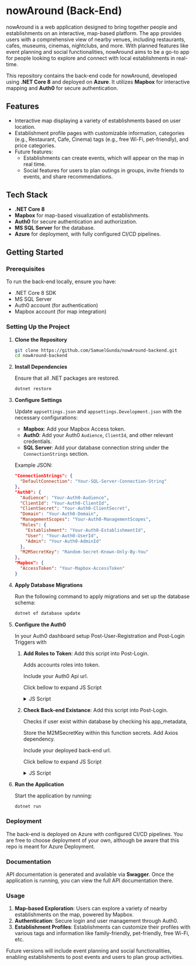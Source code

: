# nowAround (Back-End)

nowAround is a web application designed to bring together people and establishments on an interactive, map-based platform. The app provides users with a comprehensive view of nearby venues, including restaurants, cafes, museums, cinemas, nightclubs, and more. With planned features like event planning and social functionalities, nowAround aims to be a go-to app for people looking to explore and connect with local establishments in real-time.

This repository contains the back-end code for nowAround, developed using **.NET Core 8** and deployed on **Azure**. It utilizes **Mapbox** for interactive mapping and **Auth0** for secure authentication.

## Features

- Interactive map displaying a variety of establishments based on user location.
- Establishment profile pages with customizable information, categories (e.g., Restaurant, Cafe, Cinema) tags (e.g., free Wi-Fi, pet-friendly), and price categories.
- Future features:
  - Establishments can create events, which will appear on the map in real time.
  - Social features for users to plan outings in groups, invite friends to events, and share recommendations.

## Tech Stack

- **.NET Core 8**
- **Mapbox** for map-based visualization of establishments.
- **Auth0** for secure authentication and authorization.
- **MS SQL Server** for the database.
- **Azure** for deployment, with fully configured CI/CD pipelines.

## Getting Started

### Prerequisites

To run the back-end locally, ensure you have:

- .NET Core 8 SDK
- MS SQL Server
- Auth0 account (for authentication)
- Mapbox account (for map integration)

### Setting Up the Project

1. **Clone the Repository**
   ```bash
   git clone https://github.com/SamuelGunda/nowAround-backend.git
   cd nowAround-backend
   
2. **Install Dependencies**

   Ensure that all .NET packages are restored.

   ```bash
   dotnet restore
   
3. **Configure Settings**

   Update `appsettings.json` and `appsettings.Development.json` with the necessary configurations:

   - **Mapbox**: Add your Mapbox Access token.
   - **Auth0**: Add your Auth0 `Audience`, `ClientId`, and other relevant credentials.
   - **SQL Server**: Add your database connection string under the `ConnectionStrings` section.

    Example JSON:
    ```json
    "ConnectionStrings": {
      "DefaultConnection": "Your-SQL-Server-Connection-String"
    },
    "Auth0": {
      "Audience": "Your-Auth0-Audience",
      "ClientId": "Your-Auth0-ClientId",
      "ClientSecret": "Your-Auth0-ClientSecret",
      "Domain": "Your-Auth0-Domain",
      "ManagementScopes": "Your-Auth0-ManagementScopes",
      "Roles": {
        "Establishment": "Your-Auth0-EstablishmentId",
        "User": "Your-Auth0-UserId",
        "Admin": "Your-Auth0-AdminId"
      },
      "M2MSecretKey": "Random-Secret-Known-Only-By-You"
    },
    "Mapbox": {
      "AccessToken": "Your-Mapbox-AccessToken"
    }
    ```
    
4. **Apply Database Migrations**

   Run the following command to apply migrations and set up the database schema:

   ```bash
   dotnet ef database update

5. **Configure the Auth0**

   In your Auth0 dashboard setup Post-User-Registration and Post-Login Triggers with

   1. **Add Roles to Token**: Add this script into Post-Login.

      Adds accounts roles into token.
      
      Include your Auth0 Api url.
      
      Click bellow to expand JS Script 
      <details>
        <summary></b>JS Script</summary>
        
          exports.onExecutePostLogin = async (event, api) => {
            const namespace = 'https://{your-auth0-api-url}';
            if (event.authorization) {
              api.idToken.setCustomClaim(`${namespace}/roles`, event.authorization.roles);
              api.accessToken.setCustomClaim(`${namespace}/roles`, event.authorization.roles);
            }
          }
      
      </details>
      
   2. **Check Back-end Existance**: Add this script into Post-Login.
      
      Checks if user exist within database by checking his app_metadata,

      Store the M2MSecretKey within this function secrets.
      Add Axios dependency.
  
      Include your deployed back-end url.
  
      Click bellow to expand JS Script
      <details>
        <summary>JS Script</summary>
        
          exports.onExecutePostLogin = async (event, api) => {
            const axios = require('axios');
          
            const serverAuthToken = event.secrets.M2M_SECRET_KEY;
          
            const userId = event.user.user_id;
            if (event.user.app_metadata.registeredInApi !== true)
            {
              const backendUrl = "https://{your-back-end-url}/api/User?auth0Id=" + userId;
          
              let attempts = 0;
              const maxAttempts = 3;
          
              const registerUser = async () => {
                try {
          
                  const response = await axios.post(backendUrl, {}, {
                      headers: {
                          'Auth0-Server-Token': serverAuthToken
                      }
                  });
          
                  api.user.setAppMetadata("registeredInApi", true)
                } catch (error) {
                  attempts++;
                  if (attempts < maxAttempts) {
                    await registerUser();
                  } else {
                    console.error('Failed to create user after multiple attempts', error);
                  }    
                }
              }
              await registerUser();
            }
          };
      
      </details>

6. **Run the Application**

   Start the application by running:

   ```bash
   dotnet run
   ```

### Deployment

The back-end is deployed on Azure with configured CI/CD pipelines.
You are free to choose deployment of your own, although be aware that this repo is meant for Azure Deployment.

### Documentation

API documentation is generated and available via **Swagger**. Once the application is running, you can view the full API documentation there.

### Usage

1. **Map-based Exploration**: Users can explore a variety of nearby establishments on the map, powered by Mapbox.
2. **Authentication**: Secure login and user management through Auth0.
3. **Establishment Profiles**: Establishments can customize their profiles with various tags and information like family-friendly, pet-friendly, free Wi-Fi, etc.

Future versions will include event planning and social functionalities, enabling establishments to post events and users to plan group activities.
